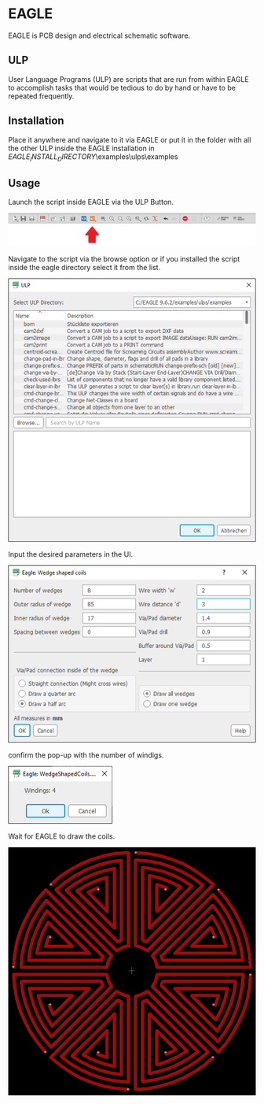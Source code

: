 # EAGLE

EAGLE is PCB design and electrical schematic software.

## ULP
User Language Programs (ULP) are scripts that are run from within EAGLE to accomplish tasks that would be tedious to do by hand or have to be repeated frequently.

## Installation
Place it anywhere and navigate to it via EAGLE or put it in the folder with all the other ULP inside the EAGLE installation in $EAGLE_INSTALL_DIRECTORY$\examples\ulps\examples

## Usage
Launch the script inside EAGLE via the ULP Button.

![](images/ULP_Button.png)



Navigate to the script via the browse option or if you installed the script inside the eagle directory select it from the list.

![](images/ULP_Select.png)



Input the desired parameters in the UI.

![](images/UI_Screenshot2.png)



confirm the pop-up with the number of windigs. 

![](images/WindingsConfirmation.png)



Wait for EAGLE to draw the coils.

![](images/ExampleLayout.png)
